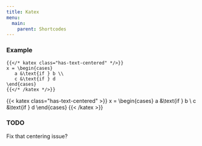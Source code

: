 ```yaml
---
title: Katex
menu:
  main:
    parent: Shortcodes
---
```


### Example

```tpl
{{</* katex class="has-text-centered" */>}}
x = \begin{cases}
   a &\text{if } b \\
   c &\text{if } d
\end{cases}
{{</* /katex */>}}
```

{{< katex class="has-text-centered" >}}
x = \begin{cases}
   a &\text{if } b \\
   c &\text{if } d
\end{cases}
{{< /katex >}}

### TODO

Fix that centering issue?
